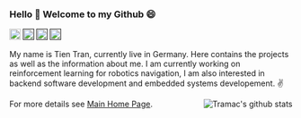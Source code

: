 ### Hello 👋 Welcome to my Github 😄
<p> 

  <a href="mailto:quangtien868@gmail.com"> <img src="https://img.shields.io/badge/Email-Gmail-blue" height="20px" alt="Email"></a>
  <a href=""> <img src="https://img.shields.io/badge/Use-Python-0076ab?style=plastic&logo=Python&logoColor=ffffff" height="20px"></a>
  <a href=""> <img src="https://img.shields.io/badge/Use-C%2FC%2B%2B-blue" height="20px"></a>
  <a href=""> <img src="https://img.shields.io/badge/Use-Java-blue" height="20px"> </a>
       
</p>

My name is Tien Tran, currently live in Germany. Here contains the projects as well as the information about me. I am currently working on reinforcement learning for robotics navigation, I am also interested in backend software development and embedded systems developement. :v:
  
<img align="right" src="https://github-readme-stats.vercel.app/api?username=Qtsho&show_icons=true&icon_color=0366d6&bg_color=ffffff&hide_title=true&hide=prs&include_all_commits=true&count_private=true" alt="Tramac's github stats"/>

For more details see [Main Home Page](https://qtsho.github.io/tientran.github.io/).






